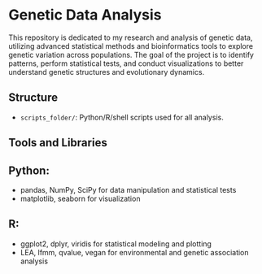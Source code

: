 # Genetic Data Analysis 

This repository is dedicated to my research and analysis of genetic data, utilizing advanced statistical methods and bioinformatics tools to explore genetic variation across populations. The goal of the project is to identify patterns, perform statistical tests, and conduct visualizations to better understand genetic structures and evolutionary dynamics.

## Structure

- `scripts_folder/`: Python/R/shell scripts used for all analysis.

## Tools and Libraries

## Python:
- pandas, NumPy, SciPy for data manipulation and statistical tests
- matplotlib, seaborn for visualization

## R:

- ggplot2, dplyr, viridis for statistical modeling and plotting
- LEA, lfmm, qvalue, vegan for environmental and genetic association analysis
